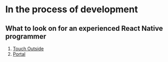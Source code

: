 # In the process of development

## What to look on for an experienced React Native programmer

1. [Touch Outside](src/infrastructure/touchOutside/)
2. [Portal](src/infrastructure/portal/)
